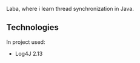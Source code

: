 Laba, where i learn thread synchronization in Java.

## Technologies
In project used:
* Log4J 2.13

